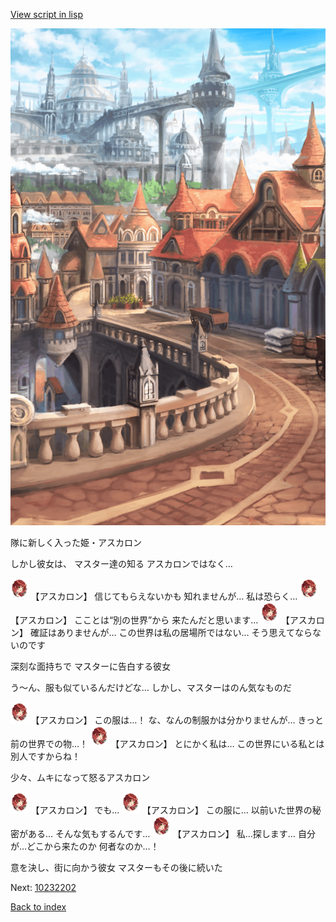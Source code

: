 [View script in lisp](../scripts/10232201.txt)

![town.png](../images/backgrounds/town.png)

隊に新しく入った姫・アスカロン

しかし彼女は、
マスター達の知る
アスカロンではなく…

<img src="../images/units/102321.png" alt="102321.png" height="34"/>
【アスカロン】
信じてもらえないかも
知れませんが…
私は恐らく…

<img src="../images/units/102321.png" alt="102321.png" height="34"/>
【アスカロン】
こことは“別の世界”から
来たんだと思います…

<img src="../images/units/102321.png" alt="102321.png" height="34"/>
【アスカロン】
確証はありませんが…
この世界は私の居場所ではない…
そう思えてならないのです

深刻な面持ちで
マスターに告白する彼女

う～ん、服も似ているんだけどな…
しかし、マスターはのん気なものだ

<img src="../images/units/102321.png" alt="102321.png" height="34"/>
【アスカロン】
この服は…！
な、なんの制服かは分かりませんが…
きっと前の世界での物…！

<img src="../images/units/102321.png" alt="102321.png" height="34"/>
【アスカロン】
とにかく私は…
この世界にいる私とは
別人ですからね！

少々、ムキになって怒るアスカロン

<img src="../images/units/102321.png" alt="102321.png" height="34"/>
【アスカロン】
でも…

<img src="../images/units/102321.png" alt="102321.png" height="34"/>
【アスカロン】
この服に…
以前いた世界の秘密がある…
そんな気もするんです…

<img src="../images/units/102321.png" alt="102321.png" height="34"/>
【アスカロン】
私…探します…
自分が…どこから来たのか
何者なのか…！

意を決し、街に向かう彼女
マスターもその後に続いた

Next: [10232202](10232202.md)

[Back to index](index.md)
